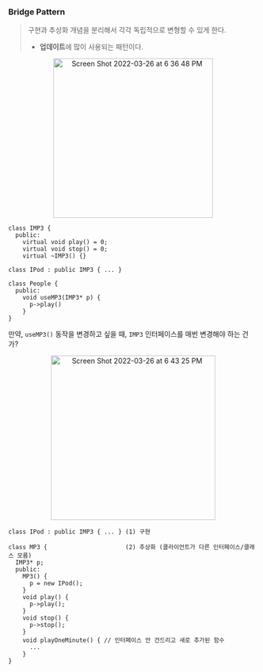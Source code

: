 ### Bridge Pattern

> 구현과 추상화 개념을 분리해서 각각 독립적으로 변형할 수 있게 한다.<br/>
> - **업데이트**에 많이 사용되는 패턴이다.

<p align="center">
  <img width="322" alt="Screen Shot 2022-03-26 at 6 36 48 PM" src="https://user-images.githubusercontent.com/100692678/160233733-a882de19-92c8-440a-b9c1-03a7f8e03cbe.png">
</p>

```
class IMP3 {
  public:
    virtual void play() = 0;
    virtual void stop() = 0;
    virtual ~IMP3() {}

class IPod : public IMP3 { ... }

class People {
  public:
    void useMP3(IMP3* p) {
      p->play()
    }
}
```

만약, `useMP3()` 동작을 변경하고 싶을 때, `IMP3` 인터페이스를 매번 변경해야 하는 건가?

<p align="center">
  <img width="332" alt="Screen Shot 2022-03-26 at 6 43 25 PM" src="https://user-images.githubusercontent.com/100692678/160233972-65fd7f5a-d107-4cfa-905f-fdc218404a09.png">
</p>

```
class IPod : public IMP3 { ... } (1) 구현

class MP3 {                      (2) 추상화 (클라이언트가 다른 인터페이스/클래스 모름)
  IMP3* p;
  public:
    MP3() {
      p = new IPod();
    }
    void play() { 
      p->play(); 
    }
    void stop() {
      p->stop();
    }
    void playOneMinute() { // 인터페이스 안 건드리고 새로 추가된 함수
      ...
    }
}
```
